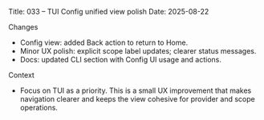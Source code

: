 Title: 033 – TUI Config unified view polish
Date: 2025-08-22

Changes
- Config view: added Back action to return to Home.
- Minor UX polish: explicit scope label updates; clearer status messages.
- Docs: updated CLI section with Config UI usage and actions.

Context
- Focus on TUI as a priority. This is a small UX improvement that makes navigation clearer and keeps the view cohesive for provider and scope operations.

